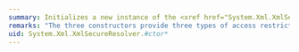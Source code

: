 ```yaml
---
summary: Initializes a new instance of the <xref href="System.Xml.XmlSecureResolver"></xref> class.
remarks: "The three constructors provide three types of access restrictions:  \n  \n-   The <xref:System.Xml.XmlSecureResolver.%23ctor%28System.Xml.XmlResolver%2CSystem.String%29> constructor restricts access by using a URL.  \n  \n-   The <xref:System.Xml.XmlSecureResolver.%23ctor%28System.Xml.XmlResolver%2CSystem.Security.PermissionSet%29> constructor restricts access by using a permission set.  \n  \n-   The <xref:System.Xml.XmlSecureResolver.%23ctor%28System.Xml.XmlResolver%2CSystem.Security.Policy.Evidence%29> constructor restricts access by using evidence.  \n  \n See the constructor reference topics for examples of these types of restrictions."
uid: System.Xml.XmlSecureResolver.#ctor*
---
```

